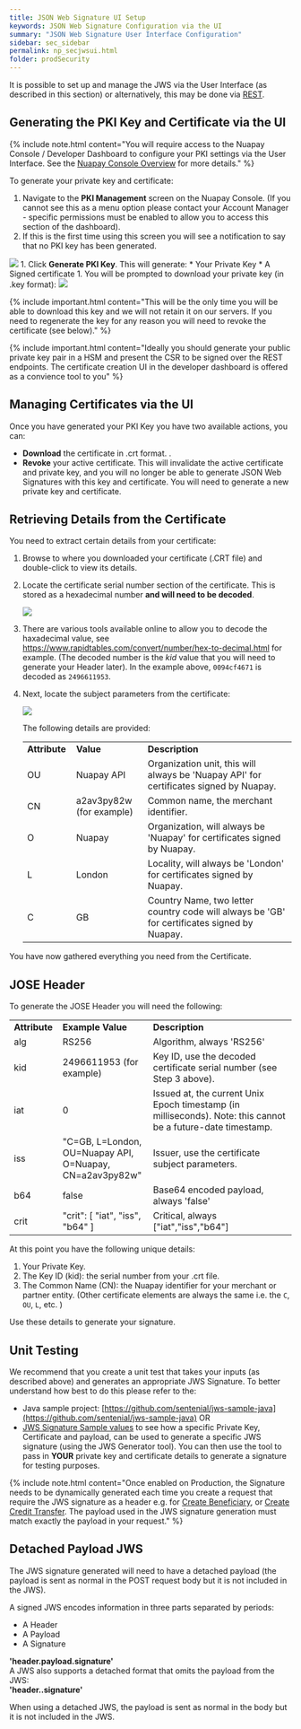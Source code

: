 ```yaml
---
title: JSON Web Signature UI Setup
keywords: JSON Web Signature Configuration via the UI
summary: "JSON Web Signature User Interface Configuration"
sidebar: sec_sidebar
permalink: np_secjwsui.html
folder: prodSecurity
---
```


It is possible to set up and manage the JWS via the User Interface (as described in this section) or alternatively, this may be done via [REST](np_secjwsrest.html).

## Generating the PKI Key and Certificate via the UI

{% include note.html content="You will require access to the Nuapay Console / Developer Dashboard to configure your PKI settings via the User Interface. See the [Nuapay Console Overview](prod_consoleoverview.html) for more details." %}

To generate your private key and certificate:

1. Navigate to the **PKI Management** screen on the Nuapay Console. (If you cannot see this as a menu option please contact your Account Manager - specific permissions must be enabled to allow you to access this section of the dashboard).
1. If this is the first time using this screen you will see a notification to say that no PKI key has been generated.
<img src = "images/01_PKI_Management.png">
1. Click <b>Generate PKI Key</b>. This will generate:
* Your Private Key
* A Signed certificate
1. You will be prompted to download your private key (in .key format):
<img src = "images/02_PKI_Management.png">

{% include important.html content="This will be the only time you will be able to download this key and we will not retain it on our servers. If you need to regenerate the key for any reason you will need to revoke the certificate (see below)." %}

{% include important.html content="Ideally you should generate your public private key pair in a HSM and present the CSR to be signed over the REST endpoints. The certificate creation UI in the developer dashboard is offered as a convience tool to you" %}

## Managing Certificates via the UI

Once you have generated your PKI Key you have two available actions, you can:

* <b>Download</b> the certificate in .crt format. .
* <b>Revoke</b> your active certificate. This will invalidate the active certificate and private key, and you will no longer be able to generate JSON Web Signatures with this key and certificate. You will need to generate a new private key and certificate.


## Retrieving Details from the Certificate

You need to extract certain details from your certificate:

1. Browse to where you downloaded your certificate (.CRT file) and double-click to view its details.
1. Locate the certificate serial number section of the certificate. This is stored as a hexadecimal number **and will need to be decoded**.

	 <img src="images/ViewCertificate.png" />

1. There are various tools available online to allow you to decode the haxadecimal value, see <a href = "https://www.rapidtables.com/convert/number/hex-to-decimal.html" target = "_blank">https://www.rapidtables.com/convert/number/hex-to-decimal.html</a> for example. (The decoded number is the <i>kid</i> value that you will need to generate your Header later). In the example above, `0094cf4671` is decoded as `2496611953`.
1. Next, locate the subject parameters from the certificate:

	 <img src="images/viewCertificate2.PNG" />

    <p>The following details are provided:</p>
	<table style="width: 100%;mc-table-style: url('Resources/TableStyles/Simple.css');" class="TableStyle-Simple" cellspacing="0">
		<col style="width: 101px;" class="TableStyle-Simple-Column-Column1" />
		<col style="width: 198px;" class="TableStyle-Simple-Column-Column1" />
		<col style="width: 1140px;" class="TableStyle-Simple-Column-Column1" />
		<tbody>
			<tr>
				<td>
					<b>Attribute</b>
				</td>
				<td>
					<b>Value</b>
				</td>
				<td>
					<b>Description</b>
				</td>
			</tr>
			<tr>
				<td>OU</td>
				<td>Nuapay API</td>
				<td>Organization unit, this will always be 'Nuapay API' for certificates signed by Nuapay.</td>
			</tr>
			<tr>
				<td>CN</td>
				<td>a2av3py82w (for example)</td>
				<td>Common name, the merchant identifier.</td>
			</tr>
			<tr>
				<td>O</td>
				<td>Nuapay</td>
				<td>Organization, will always be 'Nuapay' for certificates signed by Nuapay.</td>
			</tr>
			<tr>
				<td>L</td>
				<td>London</td>
				<td>Locality, will always be 'London' for certificates signed by Nuapay.</td>
			</tr>
			<tr>
				<td>C</td>
				<td>GB</td>
				<td>Country Name, two letter country code will always be 'GB' for certificates signed by Nuapay.</td>
			</tr>
		</tbody>
	</table>

<p>You have now gathered everything you need from the Certificate.</p>

## JOSE Header
To generate the JOSE Header you will need the following:

<table style="width: 100%;mc-table-style: url('Resources/TableStyles/Simple.css');" class="TableStyle-Simple" cellspacing="0">
	<col style="width: 101px;" class="TableStyle-Simple-Column-Column1" />
	<col style="width: 198px;" class="TableStyle-Simple-Column-Column1" />
	<col style="width: 1140px;" class="TableStyle-Simple-Column-Column1" />
	<tbody>
	<tr>
			<td>
				<b>Attribute</b>
			</td>
			<td>
				<b>Example Value</b>
			</td>
			<td>
				<b>Description</b>
			</td>
		</tr>
		<tr>
			<td>alg</td>
			<td>RS256</td>
			<td>Algorithm, always 'RS256'</td>
		</tr>
		<tr>
			<td>kid</td>
			<td>2496611953 (for example)</td>
			<td>Key&#160;ID, use the decoded certificate serial number (see Step 3 above).</td>
		</tr>
		<tr>
			<td>iat</td>
			<td>0</td>
			<td>Issued at, the current Unix Epoch timestamp (in milliseconds). Note: this cannot be a future-date timestamp.</td>
		</tr>
		<tr>
			<td>iss</td>
			<td>"C=GB, L=London, OU=Nuapay API, O=Nuapay, CN=a2av3py82w"</td>
			<td>Issuer, use the certificate subject parameters. </td>
		</tr>
		<tr>
			<td>b64</td>
			<td>false</td>
			<td>Base64 encoded payload, always 'false'</td>
		</tr>
		<tr>
			<td>crit</td>
			<td>"crit": [
    "iat",
    "iss",
    "b64"
  ]
</td>
			<td>Critical, always ["iat","iss","b64"]</td>
		</tr>
	</tbody>
</table>

At this point you have the following unique details:
1. Your Private Key.
1. The Key ID (kid): the serial number from your .crt file.
1. The Common Name (CN): the Nuapay identifier for your merchant or partner entity.
(Other certificate elements are always the same i.e. the `C`, `OU`, `L`, etc. )

Use these details to generate your signature.

## Unit Testing

We recommend that you create a unit test that takes your inputs (as described above) and generates an appropriate JWS Signature.
To better understand how best to do this please refer to the:

* Java sample project: [https://github.com/sentenial/jws-sample-java](https://github.com/sentenial/jws-sample-java)
	 OR
* [JWS Signature Sample values](np_secjwssample.html) to see how a specific Private Key, Certificate and payload, can be used to generate a specific JWS signature (using the JWS Generator tool). You can then use the tool to pass in **YOUR** private key and certificate details to generate a signature for testing purposes.

{% include note.html content="Once enabled on Production, the Signature needs to be dynamically generated each time you create a request that require the JWS signature as a header e.g. for [Create Beneficiary](np_createbeneficiary.html), or [Create Credit Transfer](np_createct.html). The payload used in the JWS signature generation must match exactly the payload in your request." %}

## Detached Payload JWS

The JWS signature generated will need to have a detached payload (the payload is sent as normal in the POST request body but it is not included in the JWS).

A signed JWS encodes information in three parts separated by periods:

* A Header
* A Payload
* A Signature

<strong>'header.payload.signature' </strong>
<br/>
A JWS also supports a detached format that omits the payload from the JWS:
<br/>
<strong>'header..signature' </strong>
<br/>
<p>
When using a detached JWS, the payload is sent as normal in the body but it is not included in the JWS.
</p>
